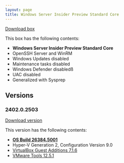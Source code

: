 ```yaml
---
layout: page
title: Windows Server Insider Preview Standard Core
---
```


[Download box][Box]

This box has the following contents:

- **Windows Server Insider Preview Standard Core**
- OpenSSH Server and WinRM
- Windows Updates disabled
- Maintenance tasks disabled
- Windows Defender disabledß
- UAC disabled
- Generalized with Sysprep

[Box]: https://portal.cloud.hashicorp.com/vagrant/discover/gusztavvargadr/windows-server-insider-preview-standard-core

## Versions

### 2402.0.2503

[Download version][Version240202503]

This version has the following contents:

- [**OS Build 26384.5001**](https://techcommunity.microsoft.com/discussions/windowsserverinsiders/announcing-windows-server-vnext-preview-build-26384/4397679)
- Hyper-V Generation 2, Configuration Version 9.0
- [VirtualBox Guest Additions 7.1.6](https://www.virtualbox.org/wiki/Changelog-7.1#v6)
- [VMware Tools 12.5.1](https://techdocs.broadcom.com/us/en/vmware-cis/vsphere/tools/12-5-0/release-notes/vmware-tools-1251-release-notes.html)

[Version240202503]: https://portal.cloud.hashicorp.com/vagrant/discover/gusztavvargadr/windows-server-insider-preview-standard-core/versions/2402.0.2503
